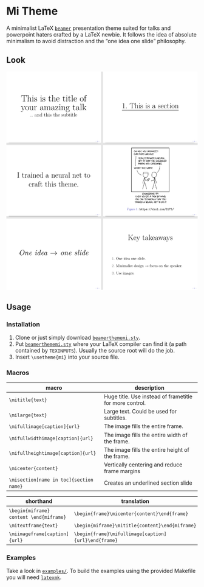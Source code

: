 # Mi Theme

A minimalist LaTeX [`beamer`] presentation theme suited for talks and powerpoint haters crafted by a LaTeX newbie.
It follows the idea of absolute minimalism to avoid distraction and the “one idea one slide” philosophy.

## Look

![Preview of the theme](figures/mi-preview.png)

## Usage

### Installation

1. Clone or just simply download [`beamerthememi.sty`].
2. Put [`beamerthememi.sty`] where your LaTeX compiler can find it (a path contained by `TEXINPUTS`). Usually the source root will do the job.
3. Insert `\usetheme{mi}` into your source file.

### Macros

| macro                                   | description                                             |
|-----------------------------------------|---------------------------------------------------------|
| `\mititle{text}`                        | Huge title. Use instead of frametitle for more control. |
| `\milarge{text}`                        | Large text. Could be used for subtitles.                |
| `\mifullimage[caption]{url}`            | The image fills the entire frame.                       |
| `\mifullwidthimage[caption]{url}`       | The image fills the entire width of the frame.          |
| `\mifullheightimage[caption]{url}`      | The image fills the entire height of the frame.         |
| `\micenter{content}`                    | Vertically centering and reduce frame margins           |
| `\misection[name in toc]{section name}` | Creates an underlined section slide                     |

| shorthand                               | translation                                          |
|-----------------------------------------|------------------------------------------------------|
| `\begin{miframe} content \end{miframe}` | `\begin{frame}\micenter{content}\end{frame}`         |
| `\mitextframe{text}`                    | `\begin{miframe}\mititle{content}\end{miframe}`      |
| `\miimageframe[caption]{url}`           | `\begin{frame}\mifullimage[caption]{url}\end{frame}` |

### Examples

Take a look in [`examples/`]. To build the examples using the provided Makefile you will need [`latexmk`].

[`beamer`]: <https://github.com/josephwright/beamer>
[`beamerthememi.sty`]: beamerthememi.sty
[`examples/`]: examples/
[`latexmk`]: <https://github.com/debian-tex/latexmk>
